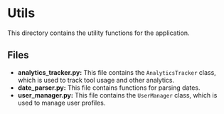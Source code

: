 # Utils

This directory contains the utility functions for the application.

## Files

- **analytics_tracker.py:** This file contains the `AnalyticsTracker` class, which is used to track tool usage and other analytics.
- **date_parser.py:** This file contains functions for parsing dates.
- **user_manager.py:** This file contains the `UserManager` class, which is used to manage user profiles.
